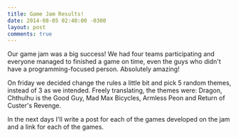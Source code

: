 ```yaml
---
title: Game Jam Results!
date: 2014-08-05 02:40:00 -0300
layout: post
comments: true
---
```

Our game jam was a big success! We had four teams participating and everyone managed to finished a game on time, even the guys 
who didn't have a programming-focused person. Absolutely amazing!

On friday we decided change the rules a little bit and pick 5 random themes, instead of 3 as we intended. Freely translating, the
themes were: Dragon, Chthulhu is the Good Guy, Mad Max Bicycles, Armless Peon and Return of Custer's Revenge.

In the next days I'll write a post for each of the games developed on the jam and a link for each of the games.
